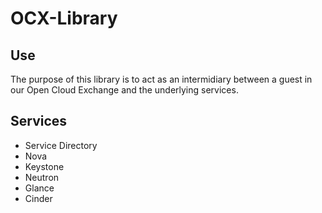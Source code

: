 # OCX-Library
## Use 
The purpose of this library is to act as an intermidiary between a guest in our Open Cloud Exchange and the underlying services.

## Services 
- Service Directory
- Nova
- Keystone
- Neutron
- Glance
- Cinder
